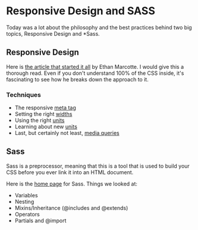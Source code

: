 # Responsive Design and SASS

Today was a lot about the philosophy and the best practices behind two big topics, Responsive Design and *Sass.

## Responsive Design

Here is [the article that started it all](https://alistapart.com/article/responsive-web-design) by Ethan Marcotte. I would give this a thorough read. Even if you don't understand 100% of the CSS inside, it's fascinating to see how he breaks down the approach to it.

### Techniques

* The responsive [meta tag](https://css-tricks.com/snippets/html/responsive-meta-tag/)
* Setting the right [widths](https://css-tricks.com/almanac/properties/w/width/)
* Using the right [units](https://css-tricks.com/confused-rem-em/)
* Learning about new [units](https://css-tricks.com/the-trick-to-viewport-units-on-mobile/)
* Last, but certainly not least, [media queries](https://css-tricks.com/snippets/css/media-queries-for-standard-devices/)
## Sass

Sass is a preprocessor, meaning that this is a tool that is used to build your CSS before you ever link it into an HTML document.

Here is the [home page](http://sass-lang.com/guide) for Sass. Things we looked at:

* Variables
* Nesting
* Mixins/Inheritance (@includes and @extends)
* Operators
* Partials and @import